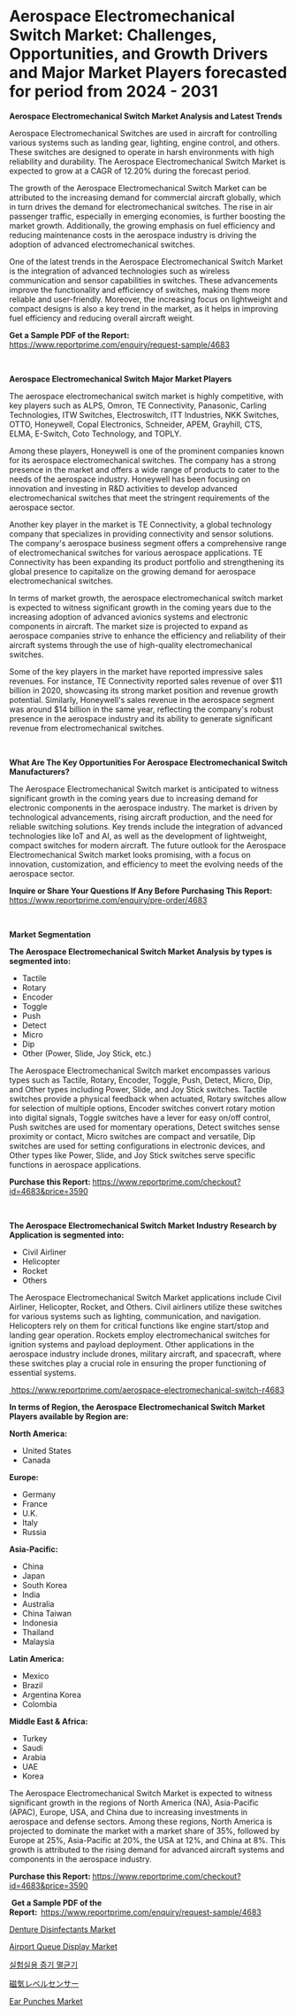 <p><h1>Aerospace Electromechanical Switch Market: Challenges, Opportunities, and Growth Drivers and Major Market Players forecasted for period from 2024 - 2031</h1></p><p><strong>Aerospace Electromechanical Switch Market Analysis and Latest Trends</strong></p>
<p><p>Aerospace Electromechanical Switches are used in aircraft for controlling various systems such as landing gear, lighting, engine control, and others. These switches are designed to operate in harsh environments with high reliability and durability. The Aerospace Electromechanical Switch Market is expected to grow at a CAGR of 12.20% during the forecast period.</p><p>The growth of the Aerospace Electromechanical Switch Market can be attributed to the increasing demand for commercial aircraft globally, which in turn drives the demand for electromechanical switches. The rise in air passenger traffic, especially in emerging economies, is further boosting the market growth. Additionally, the growing emphasis on fuel efficiency and reducing maintenance costs in the aerospace industry is driving the adoption of advanced electromechanical switches.</p><p>One of the latest trends in the Aerospace Electromechanical Switch Market is the integration of advanced technologies such as wireless communication and sensor capabilities in switches. These advancements improve the functionality and efficiency of switches, making them more reliable and user-friendly. Moreover, the increasing focus on lightweight and compact designs is also a key trend in the market, as it helps in improving fuel efficiency and reducing overall aircraft weight.</p></p>
<p><strong>Get a Sample PDF of the Report:&nbsp;</strong> <a href="https://www.reportprime.com/enquiry/request-sample/4683">https://www.reportprime.com/enquiry/request-sample/4683</a></p>
<p>&nbsp;</p>
<p><strong>Aerospace Electromechanical Switch Major Market Players</strong></p>
<p><p>The aerospace electromechanical switch market is highly competitive, with key players such as ALPS, Omron, TE Connectivity, Panasonic, Carling Technologies, ITW Switches, Electroswitch, ITT Industries, NKK Switches, OTTO, Honeywell, Copal Electronics, Schneider, APEM, Grayhill, CTS, ELMA, E-Switch, Coto Technology, and TOPLY. </p><p>Among these players, Honeywell is one of the prominent companies known for its aerospace electromechanical switches. The company has a strong presence in the market and offers a wide range of products to cater to the needs of the aerospace industry. Honeywell has been focusing on innovation and investing in R&D activities to develop advanced electromechanical switches that meet the stringent requirements of the aerospace sector.</p><p>Another key player in the market is TE Connectivity, a global technology company that specializes in providing connectivity and sensor solutions. The company's aerospace business segment offers a comprehensive range of electromechanical switches for various aerospace applications. TE Connectivity has been expanding its product portfolio and strengthening its global presence to capitalize on the growing demand for aerospace electromechanical switches.</p><p>In terms of market growth, the aerospace electromechanical switch market is expected to witness significant growth in the coming years due to the increasing adoption of advanced avionics systems and electronic components in aircraft. The market size is projected to expand as aerospace companies strive to enhance the efficiency and reliability of their aircraft systems through the use of high-quality electromechanical switches.</p><p>Some of the key players in the market have reported impressive sales revenues. For instance, TE Connectivity reported sales revenue of over $11 billion in 2020, showcasing its strong market position and revenue growth potential. Similarly, Honeywell's sales revenue in the aerospace segment was around $14 billion in the same year, reflecting the company's robust presence in the aerospace industry and its ability to generate significant revenue from electromechanical switches.</p></p>
<p>&nbsp;</p>
<p><strong>What Are The Key Opportunities For Aerospace Electromechanical Switch Manufacturers?</strong></p>
<p><p>The Aerospace Electromechanical Switch market is anticipated to witness significant growth in the coming years due to increasing demand for electronic components in the aerospace industry. The market is driven by technological advancements, rising aircraft production, and the need for reliable switching solutions. Key trends include the integration of advanced technologies like IoT and AI, as well as the development of lightweight, compact switches for modern aircraft. The future outlook for the Aerospace Electromechanical Switch market looks promising, with a focus on innovation, customization, and efficiency to meet the evolving needs of the aerospace sector.</p></p>
<p><strong>Inquire or Share Your Questions If Any Before Purchasing This Report:</strong> <a href="https://www.reportprime.com/enquiry/pre-order/4683">https://www.reportprime.com/enquiry/pre-order/4683</a></p>
<p>&nbsp;</p>
<p><strong>Market Segmentation</strong></p>
<p><strong>The Aerospace Electromechanical Switch Market Analysis by types is segmented into:</strong></p>
<p><ul><li>Tactile</li><li>Rotary</li><li>Encoder</li><li>Toggle</li><li>Push</li><li>Detect</li><li>Micro</li><li>Dip</li><li>Other (Power, Slide, Joy Stick, etc.)</li></ul></p>
<p><p>The Aerospace Electromechanical Switch market encompasses various types such as Tactile, Rotary, Encoder, Toggle, Push, Detect, Micro, Dip, and Other types including Power, Slide, and Joy Stick switches. Tactile switches provide a physical feedback when actuated, Rotary switches allow for selection of multiple options, Encoder switches convert rotary motion into digital signals, Toggle switches have a lever for easy on/off control, Push switches are used for momentary operations, Detect switches sense proximity or contact, Micro switches are compact and versatile, Dip switches are used for setting configurations in electronic devices, and Other types like Power, Slide, and Joy Stick switches serve specific functions in aerospace applications.</p></p>
<p><strong>Purchase this Report:&nbsp;</strong><a href="https://www.reportprime.com/checkout?id=4683&price=3590">https://www.reportprime.com/checkout?id=4683&price=3590</a></p>
<p>&nbsp;</p>
<p><strong>The Aerospace Electromechanical Switch Market Industry Research by Application is segmented into:</strong></p>
<p><ul><li>Civil Airliner</li><li>Helicopter</li><li>Rocket</li><li>Others</li></ul></p>
<p><p>The Aerospace Electromechanical Switch Market applications include Civil Airliner, Helicopter, Rocket, and Others. Civil airliners utilize these switches for various systems such as lighting, communication, and navigation. Helicopters rely on them for critical functions like engine start/stop and landing gear operation. Rockets employ electromechanical switches for ignition systems and payload deployment. Other applications in the aerospace industry include drones, military aircraft, and spacecraft, where these switches play a crucial role in ensuring the proper functioning of essential systems.</p></p>
<p><a href="https://www.reportprime.com/aerospace-electromechanical-switch-r4683">&nbsp;https://www.reportprime.com/aerospace-electromechanical-switch-r4683</a></p>
<p><strong>In terms of Region, the Aerospace Electromechanical Switch Market Players available by Region are:</strong></p>
<p>
    <p> <strong> North America: </strong>
        <ul>
            <li>United States</li>
            <li>Canada</li>
        </ul>
        </p> 
    <p> <strong> Europe: </strong>
        <ul>
            <li>Germany</li>
            <li>France</li>
            <li>U.K.</li>
            <li>Italy</li>
            <li>Russia</li>
        </ul>
        </p> 
    <p> <strong> Asia-Pacific: </strong>
        <ul>
            <li>China</li>
            <li>Japan</li>
            <li>South Korea</li>
            <li>India</li>
            <li>Australia</li>
            <li>China Taiwan</li>
            <li>Indonesia</li>
            <li>Thailand</li>
            <li>Malaysia</li>
        </ul>
        </p> 
    <p> <strong> Latin America: </strong>
        <ul>
            <li>Mexico</li>
            <li>Brazil</li>
            <li>Argentina Korea</li>
            <li>Colombia</li>
        </ul>
        </p> 
    <p> <strong> Middle East & Africa: </strong>
        <ul>
            <li>Turkey</li>
            <li>Saudi</li>
            <li>Arabia</li>
            <li>UAE</li>
            <li>Korea</li>
        </ul>
    </p>
    </p>
<p><p>The Aerospace Electromechanical Switch Market is expected to witness significant growth in the regions of North America (NA), Asia-Pacific (APAC), Europe, USA, and China due to increasing investments in aerospace and defense sectors. Among these regions, North America is projected to dominate the market with a market share of 35%, followed by Europe at 25%, Asia-Pacific at 20%, the USA at 12%, and China at 8%. This growth is attributed to the rising demand for advanced aircraft systems and components in the aerospace industry.</p></p>
<p><strong>Purchase this Report: </strong><a href="https://www.reportprime.com/checkout?id=4683&price=3590">https://www.reportprime.com/checkout?id=4683&price=3590</a></p>
<p>&nbsp;<strong>Get a Sample PDF of the Report:&nbsp;&nbsp;</strong><a href="https://www.reportprime.com/enquiry/request-sample/4683">https://www.reportprime.com/enquiry/request-sample/4683</a></p>
<p><strong></strong></p>
<p><p><a href="https://issuu.com/reportprime-2/docs/denture-disinfectants-market-size-2030.pptx">Denture Disinfectants Market</a></p><p><a href="https://github.com/mabutironaldo/Market-Research-Report-List-5/blob/main/airport-queue-display-market.md">Airport Queue Display Market</a></p><p><a href="https://github.com/hxzi07639916/Market-Research-Report-List-3/blob/main/810268358255.md">실험실용 증기 멸균기</a></p><p><a href="https://github.com/ihabdkwlxs948/Market-Research-Report-List-3/blob/main/261954047531.md">磁気レベルセンサー</a></p><p><a href="https://issuu.com/reportprime-2/docs/ear-punches-market-size-2030.pptx">Ear Punches Market</a></p></p>